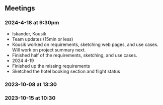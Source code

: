 ## Meetings
### 2024-4-18 at 9:30pm
- Iskander, Kousik
- Team updates (15min or less)
- Kousik worked on requirements, sketching web pages, and use cases. Will work on project summary next.
- Finished half of the requirements, sketching, and use cases.
- 2024 4-19
- Finished up the missing requirements
- Sketched the hotel booking section and flight status

### 2023-10-08 at 13:30
<meeting template would go here>
<only fill in template once you had the meeting>
<see example on the last date>
<use date format YYYY-MM-DD at HH:MM>

### 2023-10-15 at 10:30
<meeting template would go here>
<only fill in template once you had the meeting>

